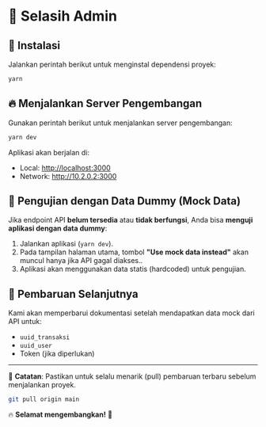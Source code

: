 # 🚀 Selasih Admin

## 💪 Instalasi

Jalankan perintah berikut untuk menginstal dependensi proyek:

```sh
yarn
```

## 🔥 Menjalankan Server Pengembangan

Gunakan perintah berikut untuk menjalankan server pengembangan:

```sh
yarn dev
```

Aplikasi akan berjalan di:

- Local: <http://localhost:3000>
- Network: <http://10.2.0.2:3000>

## 🧪 Pengujian dengan Data Dummy (Mock Data)

Jika endpoint API **belum tersedia** atau **tidak berfungsi**, Anda bisa **menguji aplikasi dengan data dummy**:

1. Jalankan aplikasi (`yarn dev`).
2. Pada tampilan halaman utama, tombol **"Use mock data instead"** akan muncul hanya jika API gagal diakses..
3. Aplikasi akan menggunakan data statis (hardcoded) untuk pengujian.

## 🚧 **Pembaruan Selanjutnya**

Kami akan memperbarui dokumentasi setelah mendapatkan data mock dari API untuk:

- `uuid_transaksi`
- `uuid_user`
- Token (jika diperlukan)

---

📌 **Catatan**: Pastikan untuk selalu menarik (pull) pembaruan terbaru sebelum menjalankan proyek.

```sh
git pull origin main
```

🔥 **Selamat mengembangkan!** 🚀
